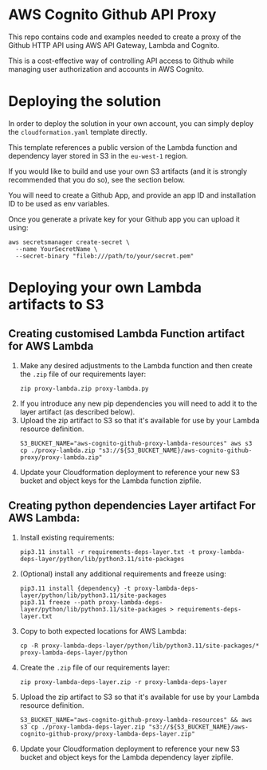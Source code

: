 # AWS Cognito Github API Proxy

This repo contains code and examples needed to create a proxy of the Github HTTP API using AWS API Gateway, Lambda and Cognito.

This is a cost-effective way of controlling API access to Github while managing user authorization and accounts in AWS Cognito. 

# Deploying the solution

In order to deploy the solution in your own account, you can simply deploy the `cloudformation.yaml` template directly.

This template references a public version of the Lambda function and dependency layer stored in S3 in the `eu-west-1` region.

If you would like to build and use your own S3 artifacts (and it is strongly recommended that you do so), see the section below.

You will need to create a Github App, and provide an app ID and installation ID to be used as env variables.

Once you generate a private key for your Github app you can upload it using:
```shell
aws secretsmanager create-secret \
  --name YourSecretName \
  --secret-binary "fileb:///path/to/your/secret.pem"
```

# Deploying your own Lambda artifacts to S3

## Creating customised Lambda Function artifact for AWS Lambda

1. Make any desired adjustments to the Lambda function and then create the `.zip` file of our requirements layer:
    ```shell
    zip proxy-lambda.zip proxy-lambda.py 
    ```
2. If you introduce any new pip dependencies you will need to add it to the layer artifact (as described below). 
3. Upload the zip artifact to S3 so that it's available for use by your Lambda resource definition.
    ```shell
    S3_BUCKET_NAME="aws-cognito-github-proxy-lambda-resources" aws s3 cp ./proxy-lambda.zip "s3://${S3_BUCKET_NAME}/aws-cognito-github-proxy/proxy-lambda.zip"
    ```
4. Update your Cloudformation deployment to reference your new S3 bucket and object keys for the Lambda function zipfile.

## Creating python dependencies Layer artifact For AWS Lambda:

1. Install existing requirements:
    ```shell
    pip3.11 install -r requirements-deps-layer.txt -t proxy-lambda-deps-layer/python/lib/python3.11/site-packages
    ```
2. (Optional) install any additional requirements and freeze using:
   ```shell
   pip3.11 install {dependency} -t proxy-lambda-deps-layer/python/lib/python3.11/site-packages
   pip3.11 freeze --path proxy-lambda-deps-layer/python/lib/python3.11/site-packages > requirements-deps-layer.txt      
   ```
3. Copy to both expected locations for AWS Lambda:
   ```shell
   cp -R proxy-lambda-deps-layer/python/lib/python3.11/site-packages/* proxy-lambda-deps-layer/python
   ```
3. Create the `.zip` file of our requirements layer:
    ```shell
    zip proxy-lambda-deps-layer.zip -r proxy-lambda-deps-layer 
    ```
4. Upload the zip artifact to S3 so that it's available for use by your Lambda resource definition.
    ```shell
    S3_BUCKET_NAME="aws-cognito-github-proxy-lambda-resources" && aws s3 cp ./proxy-lambda-deps-layer.zip "s3://${S3_BUCKET_NAME}/aws-cognito-github-proxy/proxy-lambda-deps-layer.zip"
    ```
5. Update your Cloudformation deployment to reference your new S3 bucket and object keys for the Lambda dependency layer zipfile.
